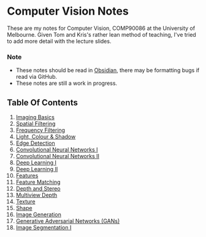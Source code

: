 # Computer Vision Notes
These are my notes for Computer Vision, COMP90086 at the University of Melbourne. Given Tom and Kris's rather lean method of teaching, I've tried to add more detail with the lecture slides.

### Note
- These notes should be read in [Obsidian](https://obsidian.md/), there may be formatting bugs if read via GitHub.
- These notes are still a work in progress.

## Table Of Contents
1. [Imaging Basics](imaging_basics.md)
2. [Spatial Filtering](spatial_filtering.md)
3. [Frequency Filtering](frequency_filtering.md)
4. [Light, Colour & Shadow](light.md)
5. [Edge Detection](edges.md)
6. [Convolutional Neural Networks I](convolutional_neural_networks1.md)
7. [Convolutional Neural Networks II](convolutional_neural_networks2.md)
8. [Deep Learning I](deep_learning1.md)
9. [Deep Learning II](deep_learning2.md)
10. [Features](features.md)
11. [Feature Matching](feature_matching.md)
12. [Depth and Stereo](depth_and_stereo.md)
13. [Multiview Depth](multiview_depth.md)
14. [Texture](texture.md)
15. [Shape](shape.md)
16. [Image Generation](image_generation.md)
17. [Generative Adversarial Networks (GANs)](gans.md)
18. [Image Segmentation I](image_segmentation1.md)